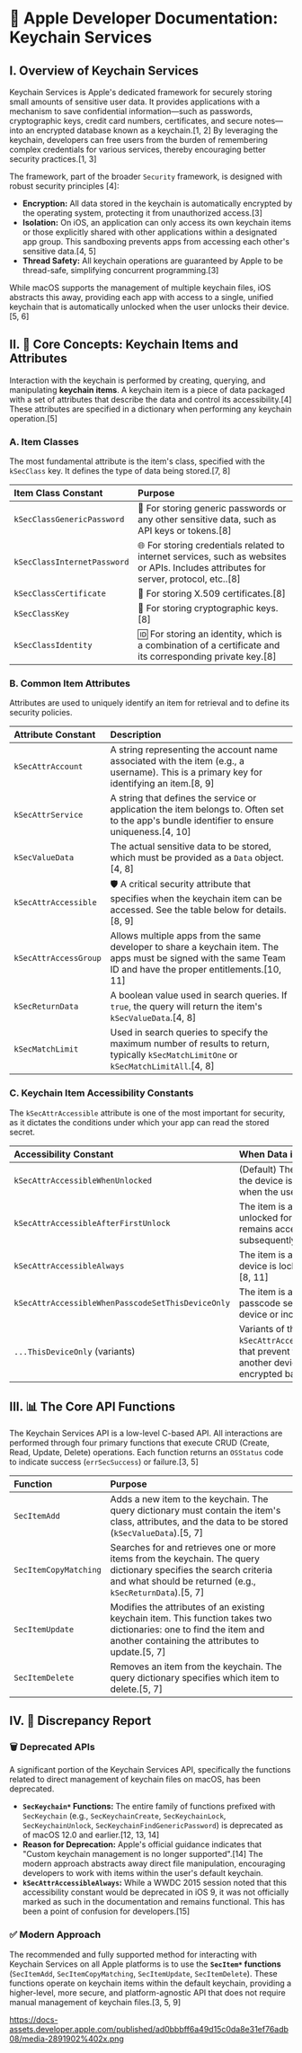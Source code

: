 # 📘 Apple Developer Documentation: Keychain Services

## I. Overview of Keychain Services

Keychain Services is Apple's dedicated framework for securely storing small amounts of sensitive user data. It provides applications with a mechanism to save confidential information—such as passwords, cryptographic keys, credit card numbers, certificates, and secure notes—into an encrypted database known as a keychain.[1, 2] By leveraging the keychain, developers can free users from the burden of remembering complex credentials for various services, thereby encouraging better security practices.[1, 3]

The framework, part of the broader `Security` framework, is designed with robust security principles [4]:
*   **Encryption:** All data stored in the keychain is automatically encrypted by the operating system, protecting it from unauthorized access.[3]
*   **Isolation:** On iOS, an application can only access its own keychain items or those explicitly shared with other applications within a designated app group. This sandboxing prevents apps from accessing each other's sensitive data.[4, 5]
*   **Thread Safety:** All keychain operations are guaranteed by Apple to be thread-safe, simplifying concurrent programming.[3]

While macOS supports the management of multiple keychain files, iOS abstracts this away, providing each app with access to a single, unified keychain that is automatically unlocked when the user unlocks their device.[5, 6]

## II. 🎯 Core Concepts: Keychain Items and Attributes

Interaction with the keychain is performed by creating, querying, and manipulating **keychain items**. A keychain item is a piece of data packaged with a set of attributes that describe the data and control its accessibility.[4] These attributes are specified in a dictionary when performing any keychain operation.[5]

### A. Item Classes

The most fundamental attribute is the item's class, specified with the `kSecClass` key. It defines the type of data being stored.[7, 8]

| Item Class Constant | Purpose |
| :--- | :--- |
| `kSecClassGenericPassword` | 🎯 For storing generic passwords or any other sensitive data, such as API keys or tokens.[8] |
| `kSecClassInternetPassword` | 🌐 For storing credentials related to internet services, such as websites or APIs. Includes attributes for server, protocol, etc..[8] |
| `kSecClassCertificate` | 📜 For storing X.509 certificates.[8] |
| `kSecClassKey` | 🔑 For storing cryptographic keys.[8] |
| `kSecClassIdentity` | 🆔 For storing an identity, which is a combination of a certificate and its corresponding private key.[8] |

### B. Common Item Attributes

Attributes are used to uniquely identify an item for retrieval and to define its security policies.

| Attribute Constant | Description |
| :--- | :--- |
| `kSecAttrAccount` | A string representing the account name associated with the item (e.g., a username). This is a primary key for identifying an item.[8, 9] |
| `kSecAttrService` | A string that defines the service or application the item belongs to. Often set to the app's bundle identifier to ensure uniqueness.[4, 10] |
| `kSecValueData` | The actual sensitive data to be stored, which must be provided as a `Data` object.[4, 8] |
| `kSecAttrAccessible` | 🛡️ A critical security attribute that specifies when the keychain item can be accessed. See the table below for details.[8, 9] |
| `kSecAttrAccessGroup` | Allows multiple apps from the same developer to share a keychain item. The apps must be signed with the same Team ID and have the proper entitlements.[10, 11] |
| `kSecReturnData` | A boolean value used in search queries. If `true`, the query will return the item's `kSecValueData`.[4, 8] |
| `kSecMatchLimit` | Used in search queries to specify the maximum number of results to return, typically `kSecMatchLimitOne` or `kSecMatchLimitAll`.[4, 8] |

### C. Keychain Item Accessibility Constants

The `kSecAttrAccessible` attribute is one of the most important for security, as it dictates the conditions under which your app can read the stored secret.

| Accessibility Constant | When Data is Accessible |
| :--- | :--- |
| `kSecAttrAccessibleWhenUnlocked` | (Default) The item can only be accessed when the device is unlocked. It becomes inaccessible when the user locks the device.[8] |
| `kSecAttrAccessibleAfterFirstUnlock` | The item is accessible once the device has been unlocked for the first time after a restart. It remains accessible even if the user subsequently locks the device.[8, 11] |
| `kSecAttrAccessibleAlways` | The item is always accessible, even when the device is locked. This is the least secure option.[8, 11] |
| `kSecAttrAccessibleWhenPasscodeSetThisDeviceOnly` | The item is accessible only if the device has a passcode set. The item is not migrated to a new device or included in backups.[8, 11] |
| `...ThisDeviceOnly` (variants) | Variants of the above constants (e.g., `kSecAttrAccessibleWhenUnlockedThisDeviceOnly`) that prevent the item from being transferred to another device via an iCloud Keychain or an encrypted backup.[11] |

## III. 📊 The Core API Functions

The Keychain Services API is a low-level C-based API. All interactions are performed through four primary functions that execute CRUD (Create, Read, Update, Delete) operations. Each function returns an `OSStatus` code to indicate success (`errSecSuccess`) or failure.[3, 5]

| Function | Purpose |
| :--- | :--- |
| `SecItemAdd` | Adds a new item to the keychain. The query dictionary must contain the item's class, attributes, and the data to be stored (`kSecValueData`).[5, 7] |
| `SecItemCopyMatching` | Searches for and retrieves one or more items from the keychain. The query dictionary specifies the search criteria and what should be returned (e.g., `kSecReturnData`).[5, 7] |
| `SecItemUpdate` | Modifies the attributes of an existing keychain item. This function takes two dictionaries: one to find the item and another containing the attributes to update.[5, 7] |
| `SecItemDelete` | Removes an item from the keychain. The query dictionary specifies which item to delete.[5, 7] |

## IV. 🔄 Discrepancy Report

### 🗑️ Deprecated APIs

A significant portion of the Keychain Services API, specifically the functions related to direct management of keychain files on macOS, has been deprecated.

*   **`SecKeychain*` Functions:** The entire family of functions prefixed with `SecKeychain` (e.g., `SecKeychainCreate`, `SecKeychainLock`, `SecKeychainUnlock`, `SecKeychainFindGenericPassword`) is deprecated as of macOS 12.0 and earlier.[12, 13, 14]
*   **Reason for Deprecation:** Apple's official guidance indicates that "Custom keychain management is no longer supported".[14] The modern approach abstracts away direct file manipulation, encouraging developers to work with items within the user's default keychain.
*   **`kSecAttrAccessibleAlways`:** While a WWDC 2015 session noted that this accessibility constant would be deprecated in iOS 9, it was not officially marked as such in the documentation and remains functional. This has been a point of confusion for developers.[15]

### ✅ Modern Approach

The recommended and fully supported method for interacting with Keychain Services on all Apple platforms is to use the **`SecItem*` functions** (`SecItemAdd`, `SecItemCopyMatching`, `SecItemUpdate`, `SecItemDelete`). These functions operate on keychain items within the default keychain, providing a higher-level, more secure, and platform-agnostic API that does not require manual management of keychain files.[3, 5, 9]

https://docs-assets.developer.apple.com/published/ad0bbbff6a49d15c0da8e31ef76adb08/media-2891902%402x.png